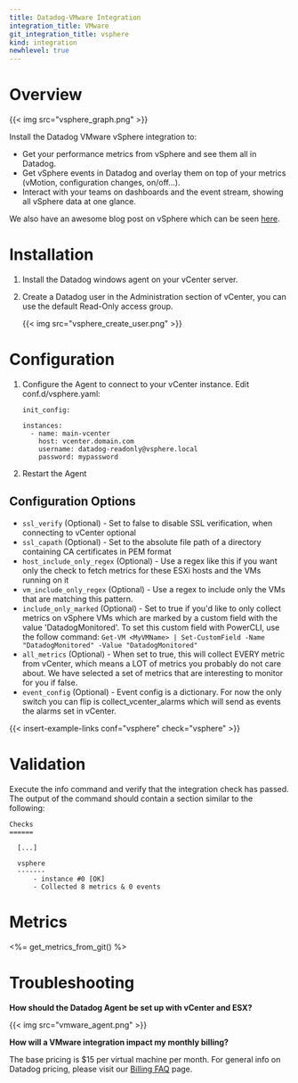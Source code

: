 ```yaml
---
title: Datadog-VMware Integration
integration_title: VMware
git_integration_title: vsphere
kind: integration
newhlevel: true
---
```


# Overview

{{< img src="vsphere_graph.png" >}}

Install the Datadog VMware vSphere integration to:

* Get your performance metrics from vSphere and see them all in Datadog.
* Get vSphere events in Datadog and overlay them on top of your metrics (vMotion, configuration changes, on/off...).
* Interact with your teams on dashboards and the event stream, showing all vSphere data at one glance.

We also have an awesome blog post on vSphere which can be seen [here][1].


# Installation

1.  Install the Datadog windows agent on your vCenter server.
1.  Create a Datadog user in the Administration section of vCenter, you can use the default Read-Only access group.

    {{< img src="vsphere_create_user.png" >}}

# Configuration

1.  Configure the Agent to connect to your vCenter instance. Edit conf.d/vsphere.yaml:

        init_config:

        instances:
          - name: main-vcenter
            host: vcenter.domain.com
            username: datadog-readonly@vsphere.local
            password: mypassword


1.  Restart the Agent

## Configuration Options

* `ssl_verify` (Optional) - Set to false to disable SSL verification, when connecting to vCenter optional
* `ssl_capath` (Optional) - Set to the absolute file path of a directory containing CA certificates in PEM format
* `host_include_only_regex` (Optional) - Use a regex like this if you want only the check to fetch metrics for these ESXi hosts and the VMs running on it
* `vm_include_only_regex` (Optional) - Use a regex to include only the VMs that are matching this pattern.
* `include_only_marked` (Optional) - Set to true if you'd like to only collect metrics on vSphere VMs which are marked by a custom field with the value 'DatadogMonitored'. To set this custom field with PowerCLI, use the follow command: `Get-VM <MyVMName> | Set-CustomField -Name "DatadogMonitored" -Value "DatadogMonitored"`
* `all_metrics` (Optional) - When set to true, this will collect EVERY metric from vCenter, which means a LOT of metrics you probably do not care about. We have selected a set of metrics that are interesting to monitor for you if false.
* `event_config` (Optional) - Event config is a dictionary. For now the only switch you can flip is collect_vcenter_alarms which will send as events the alarms set in vCenter.

{{< insert-example-links conf="vsphere" check="vsphere" >}}

# Validation

Execute the info command and verify that the integration check has passed. The output of the command should contain a section similar to the following:

    Checks
    ======

      [...]

      vsphere
      -------
          - instance #0 [OK]
          - Collected 8 metrics & 0 events

# Metrics

<%= get_metrics_from_git() %>


# Troubleshooting

**How should the Datadog Agent be set up with vCenter and ESX?**

{{< img src="vmware_agent.png" >}}

**How will a VMware integration impact my monthly billing?**

The base pricing is $15 per virtual machine per month. For general info on Datadog pricing, please visit our [Billing FAQ][4] page.






[1]: https://www.datadoghq.com/blog/unified-vsphere-app-monitoring-datadog/
[4]: http://docs.datadoghq.com/guides/billing/
